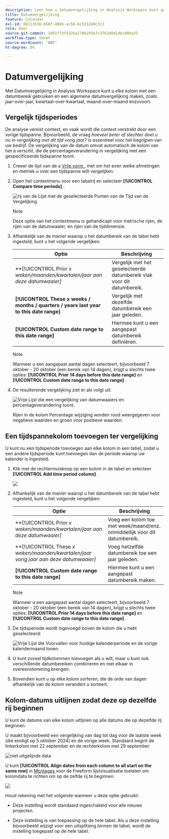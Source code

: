 ```yaml
---
description: Leer hoe u datumvergelijking in Analysis Workspace kunt gebruiken. Hiermee kunt u elke kolom met een datumbereik gebruiken en een algemene datumvergelijking maken.
title: Datumvergelijking
feature: Calendar
exl-id: 08113536-658f-486b-ac56-6c531240c3c2
role: User
source-git-commit: 1891f73f4326a178b293e7c3763d0d1dbc000a25
workflow-type: tm+mt
source-wordcount: '607'
ht-degree: 0%

---
```


# Datumvergelijking

Met Datumvergelijking in Analysis Workspace kunt u elke kolom met een datumbereik gebruiken en een algemene datumvergelijking maken, zoals: jaar-over-jaar, kwartaal-over-kwartaal, maand-over-maand enzovoort.

## Vergelijk tijdsperiodes

De analyse vereist context, en vaak wordt die context verstrekt door een vorige tijdspanne. Bijvoorbeeld, de vraag *hoeveel beter of slechter doet u nu in vergelijking met dit tijd vorig jaar?* is essentieel voor het begrijpen van uw bedrijf. De vergelijking van de datum omvat automatisch de kolom van het a *verschil*, die de percentageverandering in vergelijking met een gespecificeerde tijdspanne toont.

1. Creeer de lijst van de a [ Vrije vorm ](/help/analysis-workspace/visualizations/freeform-table/freeform-table.md), met om het even welke afmetingen en metriek u over een tijdspanne wilt vergelijken.
1. Open het contextmenu voor een tabelrij en selecteer **[!UICONTROL Compare time periods]** .

   ![ rij van de Lijst met de geselecteerde Punten van de Tijd van de Vergelijking ](assets/compare-time.png)

   >[!NOTE]
   >
   >Deze optie van het contextmenu is gehandicapt voor metrische rijen, de rijen van de datumwaaier, en rijen van de tijddimensie.

1. Afhankelijk van de manier waarop u het datumbereik van de tabel hebt ingesteld, kunt u het volgende vergelijken:

   | Optie | Beschrijving |
   |---|---|
   | **[!UICONTROL Prior *x *weken/maanden/kwartalen/jaar aan deze datumwaaier]** | Vergelijk met het geselecteerde datumbereik vlak voor dit datumbereik. |
   | **[!UICONTROL These x weeks / months / quarters / years last year to this date range]** | Vergelijk met dezelfde datumbereik een jaar geleden. |
   | **[!UICONTROL Custom date range to this date range]** | Hiermee kunt u een aangepast datumbereik definiëren. |

   >[!NOTE]
   >
   >Wanneer u een aangepast aantal dagen selecteert, bijvoorbeeld 7 oktober - 20 oktober (een bereik van 14 dagen), krijgt u slechts twee opties: **[!UICONTROL Prior 14 days before this date range]** en **[!UICONTROL Custom date range to this date range]** .

1. De resulterende vergelijking ziet er als volgt uit:

   ![ Vrije Lijst die een vergelijking van datumwaaiers en percentageverandering toont.](assets/compare-time-result.png)

   Rijen in de kolom Percentage wijziging worden rood weergegeven voor negatieve waarden en groen voor positieve waarden.

## Een tijdspannekolom toevoegen ter vergelijking

U kunt nu een tijdsperiode toevoegen aan elke kolom in een tabel, zodat u een andere tijdsperiode kunt toevoegen dan de periode waarop uw kalender is ingesteld.

1. Klik met de rechtermuisknop op een kolom in de tabel en selecteer **[!UICONTROL Add time period column]** .

   ![](assets/add-time-period-column.png)

1. Afhankelijk van de manier waarop u het datumbereik van de tabel hebt ingesteld, kunt u het volgende vergelijken:

   | Optie | Beschrijving |
   |---|---|
   | **[!UICONTROL Prior *x *weken/maanden/kwartalen/jaar aan deze datumwaaier]** | Voeg een kolom toe met week/maand/enz. onmiddellijk voor dit datumbereik. |
   | **[!UICONTROL These *x *weken/maanden/kwartalen/jaar vorig jaar aan deze datumwaaier]** | Voeg hetzelfde datumbereik toe een jaar geleden. |
   | **[!UICONTROL Custom date range to this date range]** | Hiermee kunt u een aangepast datumbereik maken. |

   >[!NOTE]
   >
   >Wanneer u een aangepast aantal dagen selecteert, bijvoorbeeld 7 oktober - 20 oktober (een bereik van 14 dagen), krijgt u slechts twee opties: **[!UICONTROL Prior 14 days before this date range]** en **[!UICONTROL Custom date range to this date range]** .

1. De tijdsperiode wordt ingevoegd boven de kolom die u hebt geselecteerd:

   ![ Vrije Lijst die Voorvallen voor huidige kalenderperiode en de vorige kalendermaand tonen.](assets/add-time-period-column2.png)

1. U kunt zoveel tijdkolommen toevoegen als u wilt, maar u kunt ook verschillende datumbereiken combineren en met elkaar in overeenstemming brengen:

1. Bovendien kunt u op elke kolom sorteren, die de orde van dagen afhankelijk van de kolom verandert u sorteert.

## Kolom-datums uitlijnen zodat deze op dezelfde rij beginnen

U kunt de datums van elke kolom uitlijnen op alle datums die op dezelfde rij beginnen.

U maakt bijvoorbeeld een vergelijking van dag tot dag voor de laatste week (die eindigt op 5 oktober 2024) en de vorige week. Standaard begint de linkerkolom met 22 september en de rechterkolom met 29 september.

![ niet uitgelijnde data ](assets/not-align-dates.png)

U kunt **[!UICONTROL Align dates from each column to all start on the same row]** in [ Montages ](/help/analysis-workspace/visualizations/freeform-table/freeform-table.md#settings-1) voor de Freeform lijstvisualisatie toelaten om kolomdata te richten om op de zelfde rij te beginnen.

![](assets/align-dates.png)

Houd rekening met het volgende wanneer u deze optie gebruikt:

* Deze instelling wordt standaard ingeschakeld voor alle nieuwe projecten.

* Deze instelling is van toepassing op de hele tabel. Als u deze instelling bijvoorbeeld wijzigt voor een uitsplitsing binnen de tabel, wordt de instelling toegepast op de hele tabel.

